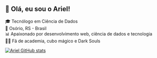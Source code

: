 ## 👋 Olá, eu sou o Ariel!

🎓 Tecnólogo em Ciência de Dados  
📍 Osório, RS - Brasil  
📊 Apaixonado por desenvolvimento web, ciência de dados e tecnologia  
🏋️‍♂️ Fã de academia, cubo mágico e Dark Souls

<!-- GITHUB STATS FROM anuraghazra -->
[![Ariel GitHub stats](https://github-readme-stats.vercel.app/api?username=707VS&show_icons=true&theme=onedark)](https://github.com/anuraghazra/github-readme-stats)
